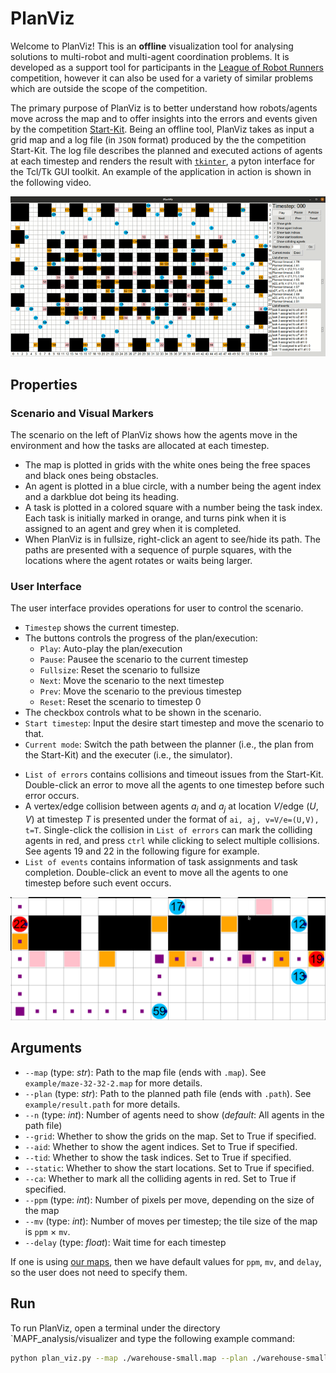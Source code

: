 # PlanViz
Welcome to PlanViz! This is an **offline** visualization tool for analysing solutions to multi-robot and multi-agent coordination problems. It is developed as a support tool for participants in the [League of Robot Runners](http://leagueofrobotrunners.org) competition, however it can also be used for a variety of similar problems which are outside the scope of the competition. 

The primary purpose of PlanViz is to better understand how robots/agents move across the map and to offer insights into the errors and events given by the competition [Start-Kit](https://github.com/MAPF-Competition/Start-Kit). Being an offline tool, PlanViz takes as input a grid map and a log file (in `JSON` format) produced by the the competition Start-Kit. The log file describes the planned and executed actions of agents at each timestep and renders the result with [`tkinter`](https://docs.python.org/3/library/tkinter.html), a pyton interface for the Tcl/Tk GUI toolkit. An example of the application in action is shown in the following video.

![plan_viz_gif](images/plan_viz.gif)


## Properties
### Scenario and Visual Markers
The scenario on the left of PlanViz shows how the agents move in the environment and how the tasks are allocated at each timestep.
- The map is plotted in grids with the white ones being the free spaces and black ones being obstacles.
- An agent is plotted in a blue circle, with a number being the agent index and a darkblue dot being its heading.
- A task is plotted in a colored square with a number being the task index. Each task is initially marked in orange, and turns pink when it is assigned to an agent and grey when it is completed.
- When PlanViz is in fullsize, right-click an agent to see/hide its path. The paths are presented with a sequence of purple squares, with the locations where the agent rotates or waits being larger.

### User Interface
The user interface provides operations for user to control the scenario.
- `Timestep` shows the current timestep.
- The buttons controls the progress of the plan/execution:
    - `Play`: Auto-play the plan/execution
    - `Pause`: Pausee the scenario to the current timestep
    - `Fullsize`: Reset the scenario to fullsize
    - `Next`: Move the scenario to the next timestep
    - `Prev`: Move the scenario to the previous timestep
    - `Reset`: Reset the scenario to timestep 0
- The checkbox controls what to be shown in the scenario.
- `Start timestep`: Input the desire start timestep and move the scenario to that.
- `Current mode`: Switch the path between the planner (i.e., the plan from the Start-Kit) and the executer (i.e., the simulator).
<!-- =======
## Visual markers
- Agents are in blue circle, with a darkblue dot representing their headings. 
- The largest squares in the scenario are the tasks, which are initially marked in orange. Each task turns pink when it is assigned to an agent and grey when is completed.
>>>>>>> 6a82ffffab29354f61cb5332e3b5fc468f397b11 -->
- `List of errors` contains collisions and timeout issues from the Start-Kit. Double-click an error to move all the agents to one timestep before such error occurs.
- A vertex/edge collision between agents $a_i$ and $a_j$ at location $V$/edge $(U,V)$ at timestep $T$ is presented under the format of `ai, aj, v=V/e=(U,V), t=T`. Single-click the collision in `List of errors` can mark the colliding agents in red, and press `ctrl` while clicking to select multiple collisions. See agents 19 and 22 in the following figure for example.
- `List of events` contains information of task assignments and task completion. Double-click an event to move all the agents to one timestep before such event occurs.

![scenario](images/scenario.png)


## Arguments
- `--map` (type: *str*): Path to the map file (ends with `.map`). See `example/maze-32-32-2.map` for more details.
- `--plan` (type: *str*): Path to the planned path file (ends with `.path`). See `example/result.path` for more details.
- `--n` (type: *int*): Number of agents need to show (*default*: All agents in the path file)
- `--grid`: Whether to show the grids on the map. Set to True if specified.
- `--aid`: Whether to show the agent indices. Set to True if specified.
- `--tid`: Whether to show the task indices. Set to True if specified.
- `--static`: Whether to show the start locations. Set to True if specified.
- `--ca`: Whether to mark all the colliding agents in red. Set to True if specified.
- `--ppm` (type: *int*):  Number of pixels per move, depending on the size of the map
- `--mv` (type: *int*):  Number of moves per timestep; the tile size of the map is `ppm` $\times$ `mv`.
- `--delay` (type: *float*):  Wait time for each timestep

If one is using [our maps](https://github.com/MAPF-Competition/benchmark_problems),
then we have default values for `ppm`, `mv`, and `delay`, so the user does not need to specify them.

## Run
To run PlanViz, open a terminal under the directory `MAPF_analysis/visualizer and type the following example command:
```bash
python plan_viz.py --map ./warehouse-small.map --plan ./warehouse-small-60.json --grid --aid --static --ca
```

